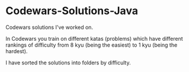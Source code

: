 # Codewars-Solutions-Java

Codewars solutions I've worked on.

In Codewars you train on different katas (problems) which have different rankings of difficulty from 8 kyu (being the easiest) to 1 kyu (being the hardest).

I have sorted the solutions into folders by difficulty.

